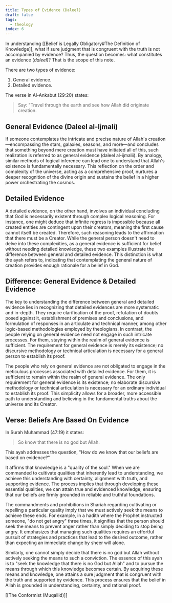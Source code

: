 ```yaml
---
title: Types of Evidence (Daleel)
draft: false
tags:
  - theology
index: 6
---
```

In understanding [[Belief is Legally Obligatory#The Definition of Knowledge]], what if sure judgment that is congruent with the truth is not accompanied by evidence? Thus, the question becomes: what constitutes an evidence (*daleel*)? That is the scope of this note. 

There are two types of evidence: 
1. General evidence.
2. Detailed evidence.

The verse in Al-Ankabut (29:20) states:

> Say: "Travel through the earth and see how Allah did originate creation.

## General Evidence (Daleel al-Ijmali)
If someone contemplates the intricate and precise nature of Allah's creation—encompassing the stars, galaxies, seasons, and more—and concludes that something beyond mere creation must have initiated all of this, such realization is referred to as general evidence (daleel al-ijmalii). By analogy, similar methods of logical inference can lead one to understand that Allah's existence is fundamentally necessary. This reflection on the order and complexity of the universe, acting as a comprehensive proof, nurtures a deeper recognition of the divine origin and sustains the belief in a higher power orchestrating the cosmos.

## Detailed Evidence
A detailed evidence, on the other hand, involves an individual concluding that God is necessarily existent through complex logical reasoning. For instance, one might deduce that infinite regress is impossible because all created entities are contingent upon their creators, meaning the first cause cannot itself be created. Therefore, such reasoning leads to the affirmation that there must be a Creator. While the general person doesn't need to delve into these complexities, as a general evidence is sufficient for belief without needing detailed knowledge, these two examples illustrate the difference between general and detailed evidence. This distinction is what the ayah refers to, indicating that contemplating the general nature of creation provides enough rationale for a belief in God.

## Difference: General Evidence & Detailed Evidence
The key to understanding the difference between general and detailed evidence lies in recognizing that detailed evidences are more systematic and in-depth. They require clarification of the proof, refutation of doubts posed against it, establishment of premises and conclusions, and formulation of responses in an articulate and technical manner, among other logic-based methodologies employed by theologians. In contrast, the people relying on general evidence need not engage in such intricate processes. For them, staying within the realm of general evidence is sufficient. The requirement for general evidence is merely its existence; no discursive methodology or technical articulation is necessary for a general person to establish its proof.

The people who rely on general evidence are not obligated to engage in the meticulous processes associated with detailed evidence. For them, it is sufficient to remain within the realm of general evidence. The only requirement for general evidence is its existence; no elaborate discursive methodology or technical articulation is necessary for an ordinary individual to establish its proof. This simplicity allows for a broader, more accessible path to understanding and believing in the fundamental truths about the universe and its Creator.

## Verse: Beliefs Are Based On Evidence

In Surah Muhammad (47:19) it states: 

> So know that there is no god but Allah.

This ayah addresses the question, "How do we know that our beliefs are based on evidence?" 

It affirms that knowledge is a "quality of the soul." When we are commanded to cultivate qualities that inherently lead to understanding, we achieve this understanding with certainty, alignment with truth, and supporting evidence. The process implies that through developing these essential qualities, we can attain true and evidenced knowledge, ensuring that our beliefs are firmly grounded in reliable and truthful foundations.

The commandments and prohibitions in Shariah regarding cultivating or repelling a particular quality imply that we must actively seek the means to achieve these ends. For example, in a hadith where the Prophet instructed someone, "do not get angry" three times, it signifies that the person should seek the means to prevent anger rather than simply deciding to stop being angry. It emphasizes that managing such qualities requires an effortful pursuit of strategies and practices that lead to the desired outcome, rather than expecting an immediate change by sheer will alone.

Similarly, one cannot simply decide that there is no god but Allah without actively seeking the means to such a conviction. The essence of this ayah is to "seek the knowledge that there is no God but Allah" and to pursue the means through which this knowledge becomes certain. By acquiring these means and knowledge, one attains a sure judgment that is congruent with the truth and supported by evidence. This process ensures that the belief in Allah is grounded in understanding, certainty, and rational proof.

[[The Conformist (Muqallid)]]